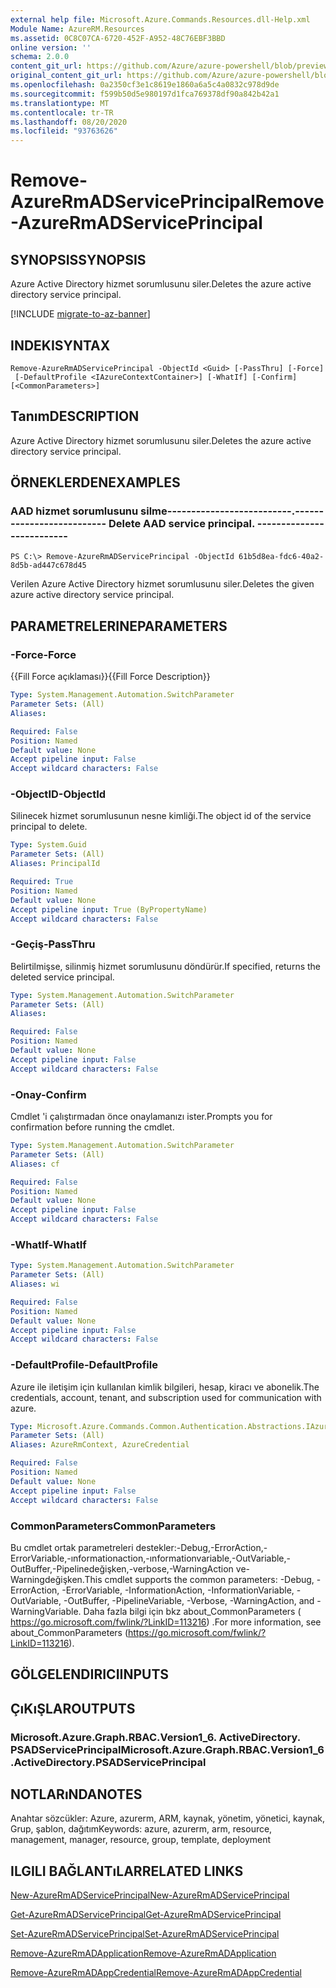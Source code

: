 ```yaml
---
external help file: Microsoft.Azure.Commands.Resources.dll-Help.xml
Module Name: AzureRM.Resources
ms.assetid: 0C8C07CA-6720-452F-A952-48C76EBF3BBD
online version: ''
schema: 2.0.0
content_git_url: https://github.com/Azure/azure-powershell/blob/preview/src/ResourceManager/Resources/Commands.Resources/help/Remove-AzureRmADServicePrincipal.md
original_content_git_url: https://github.com/Azure/azure-powershell/blob/preview/src/ResourceManager/Resources/Commands.Resources/help/Remove-AzureRmADServicePrincipal.md
ms.openlocfilehash: 0a2350cf3e1c8619e1860a6a5c4a0832c978d9de
ms.sourcegitcommit: f599b50d5e980197d1fca769378df90a842b42a1
ms.translationtype: MT
ms.contentlocale: tr-TR
ms.lasthandoff: 08/20/2020
ms.locfileid: "93763626"
---
```

# <span data-ttu-id="f01c4-101">Remove-AzureRmADServicePrincipal</span><span class="sxs-lookup"><span data-stu-id="f01c4-101">Remove-AzureRmADServicePrincipal</span></span>

## <span data-ttu-id="f01c4-102">SYNOPSIS</span><span class="sxs-lookup"><span data-stu-id="f01c4-102">SYNOPSIS</span></span>
<span data-ttu-id="f01c4-103">Azure Active Directory hizmet sorumlusunu siler.</span><span class="sxs-lookup"><span data-stu-id="f01c4-103">Deletes the azure active directory service principal.</span></span>

[!INCLUDE [migrate-to-az-banner](../../includes/migrate-to-az-banner.md)]

## <span data-ttu-id="f01c4-104">INDEKI</span><span class="sxs-lookup"><span data-stu-id="f01c4-104">SYNTAX</span></span>

```
Remove-AzureRmADServicePrincipal -ObjectId <Guid> [-PassThru] [-Force]
 [-DefaultProfile <IAzureContextContainer>] [-WhatIf] [-Confirm] [<CommonParameters>]
```

## <span data-ttu-id="f01c4-105">Tanım</span><span class="sxs-lookup"><span data-stu-id="f01c4-105">DESCRIPTION</span></span>
<span data-ttu-id="f01c4-106">Azure Active Directory hizmet sorumlusunu siler.</span><span class="sxs-lookup"><span data-stu-id="f01c4-106">Deletes the azure active directory service principal.</span></span>

## <span data-ttu-id="f01c4-107">ÖRNEKLERDEN</span><span class="sxs-lookup"><span data-stu-id="f01c4-107">EXAMPLES</span></span>

### <span data-ttu-id="f01c4-108">AAD hizmet sorumlusunu silme--------------------------.</span><span class="sxs-lookup"><span data-stu-id="f01c4-108">--------------------------  Delete AAD service principal.</span></span>  --------------------------
```
PS C:\> Remove-AzureRmADServicePrincipal -ObjectId 61b5d8ea-fdc6-40a2-8d5b-ad447c678d45
```

<span data-ttu-id="f01c4-109">Verilen Azure Active Directory hizmet sorumlusunu siler.</span><span class="sxs-lookup"><span data-stu-id="f01c4-109">Deletes the given azure active directory service principal.</span></span>

## <span data-ttu-id="f01c4-110">PARAMETRELERINE</span><span class="sxs-lookup"><span data-stu-id="f01c4-110">PARAMETERS</span></span>

### <span data-ttu-id="f01c4-111">-Force</span><span class="sxs-lookup"><span data-stu-id="f01c4-111">-Force</span></span>
<span data-ttu-id="f01c4-112">{{Fill Force açıklaması}}</span><span class="sxs-lookup"><span data-stu-id="f01c4-112">{{Fill Force Description}}</span></span>

```yaml
Type: System.Management.Automation.SwitchParameter
Parameter Sets: (All)
Aliases: 

Required: False
Position: Named
Default value: None
Accept pipeline input: False
Accept wildcard characters: False
```

### <span data-ttu-id="f01c4-113">-ObjectID</span><span class="sxs-lookup"><span data-stu-id="f01c4-113">-ObjectId</span></span>
<span data-ttu-id="f01c4-114">Silinecek hizmet sorumlusunun nesne kimliği.</span><span class="sxs-lookup"><span data-stu-id="f01c4-114">The object id of the service principal to delete.</span></span>

```yaml
Type: System.Guid
Parameter Sets: (All)
Aliases: PrincipalId

Required: True
Position: Named
Default value: None
Accept pipeline input: True (ByPropertyName)
Accept wildcard characters: False
```

### <span data-ttu-id="f01c4-115">-Geçiş</span><span class="sxs-lookup"><span data-stu-id="f01c4-115">-PassThru</span></span>
<span data-ttu-id="f01c4-116">Belirtilmişse, silinmiş hizmet sorumlusunu döndürür.</span><span class="sxs-lookup"><span data-stu-id="f01c4-116">If specified, returns the deleted service principal.</span></span>

```yaml
Type: System.Management.Automation.SwitchParameter
Parameter Sets: (All)
Aliases: 

Required: False
Position: Named
Default value: None
Accept pipeline input: False
Accept wildcard characters: False
```

### <span data-ttu-id="f01c4-117">-Onay</span><span class="sxs-lookup"><span data-stu-id="f01c4-117">-Confirm</span></span>
<span data-ttu-id="f01c4-118">Cmdlet 'i çalıştırmadan önce onaylamanızı ister.</span><span class="sxs-lookup"><span data-stu-id="f01c4-118">Prompts you for confirmation before running the cmdlet.</span></span>

```yaml
Type: System.Management.Automation.SwitchParameter
Parameter Sets: (All)
Aliases: cf

Required: False
Position: Named
Default value: None
Accept pipeline input: False
Accept wildcard characters: False
```

### <span data-ttu-id="f01c4-119">-WhatIf</span><span class="sxs-lookup"><span data-stu-id="f01c4-119">-WhatIf</span></span>
```yaml
Type: System.Management.Automation.SwitchParameter
Parameter Sets: (All)
Aliases: wi

Required: False
Position: Named
Default value: None
Accept pipeline input: False
Accept wildcard characters: False
```

### <span data-ttu-id="f01c4-120">-DefaultProfile</span><span class="sxs-lookup"><span data-stu-id="f01c4-120">-DefaultProfile</span></span>
<span data-ttu-id="f01c4-121">Azure ile iletişim için kullanılan kimlik bilgileri, hesap, kiracı ve abonelik.</span><span class="sxs-lookup"><span data-stu-id="f01c4-121">The credentials, account, tenant, and subscription used for communication with azure.</span></span>

```yaml
Type: Microsoft.Azure.Commands.Common.Authentication.Abstractions.IAzureContextContainer
Parameter Sets: (All)
Aliases: AzureRmContext, AzureCredential

Required: False
Position: Named
Default value: None
Accept pipeline input: False
Accept wildcard characters: False
```

### <span data-ttu-id="f01c4-122">CommonParameters</span><span class="sxs-lookup"><span data-stu-id="f01c4-122">CommonParameters</span></span>
<span data-ttu-id="f01c4-123">Bu cmdlet ortak parametreleri destekler:-Debug,-ErrorAction,-ErrorVariable,-ınformationaction,-ınformationvariable,-OutVariable,-OutBuffer,-Pipelinedeğişken,-verbose,-WarningAction ve-Warningdeğişken.</span><span class="sxs-lookup"><span data-stu-id="f01c4-123">This cmdlet supports the common parameters: -Debug, -ErrorAction, -ErrorVariable, -InformationAction, -InformationVariable, -OutVariable, -OutBuffer, -PipelineVariable, -Verbose, -WarningAction, and -WarningVariable.</span></span> <span data-ttu-id="f01c4-124">Daha fazla bilgi için bkz about_CommonParameters ( https://go.microsoft.com/fwlink/?LinkID=113216) .</span><span class="sxs-lookup"><span data-stu-id="f01c4-124">For more information, see about_CommonParameters (https://go.microsoft.com/fwlink/?LinkID=113216).</span></span>

## <span data-ttu-id="f01c4-125">GÖLGELENDIRICI</span><span class="sxs-lookup"><span data-stu-id="f01c4-125">INPUTS</span></span>

## <span data-ttu-id="f01c4-126">ÇıKıŞLAR</span><span class="sxs-lookup"><span data-stu-id="f01c4-126">OUTPUTS</span></span>

### <span data-ttu-id="f01c4-127">Microsoft.Azure.Graph.RBAC.Version1_6. ActiveDirectory. PSADServicePrincipal</span><span class="sxs-lookup"><span data-stu-id="f01c4-127">Microsoft.Azure.Graph.RBAC.Version1_6.ActiveDirectory.PSADServicePrincipal</span></span>

## <span data-ttu-id="f01c4-128">NOTLARıNDA</span><span class="sxs-lookup"><span data-stu-id="f01c4-128">NOTES</span></span>
<span data-ttu-id="f01c4-129">Anahtar sözcükler: Azure, azurerm, ARM, kaynak, yönetim, yönetici, kaynak, Grup, şablon, dağıtım</span><span class="sxs-lookup"><span data-stu-id="f01c4-129">Keywords: azure, azurerm, arm, resource, management, manager, resource, group, template, deployment</span></span>

## <span data-ttu-id="f01c4-130">ILGILI BAĞLANTıLAR</span><span class="sxs-lookup"><span data-stu-id="f01c4-130">RELATED LINKS</span></span>

[<span data-ttu-id="f01c4-131">New-AzureRmADServicePrincipal</span><span class="sxs-lookup"><span data-stu-id="f01c4-131">New-AzureRmADServicePrincipal</span></span>](./New-AzureRmADServicePrincipal.md)

[<span data-ttu-id="f01c4-132">Get-AzureRmADServicePrincipal</span><span class="sxs-lookup"><span data-stu-id="f01c4-132">Get-AzureRmADServicePrincipal</span></span>](./Get-AzureRmADServicePrincipal.md)

[<span data-ttu-id="f01c4-133">Set-AzureRmADServicePrincipal</span><span class="sxs-lookup"><span data-stu-id="f01c4-133">Set-AzureRmADServicePrincipal</span></span>](./Set-AzureRmADServicePrincipal.md)

[<span data-ttu-id="f01c4-134">Remove-AzureRmADApplication</span><span class="sxs-lookup"><span data-stu-id="f01c4-134">Remove-AzureRmADApplication</span></span>](./Remove-AzureRmADApplication.md)

[<span data-ttu-id="f01c4-135">Remove-AzureRmADAppCredential</span><span class="sxs-lookup"><span data-stu-id="f01c4-135">Remove-AzureRmADAppCredential</span></span>](./Remove-AzureRmADAppCredential.md)
